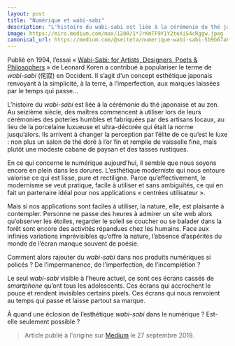 ```yaml
---
layout: post
title: "Numérique et wabi-sabi"
description: "L'histoire du wabi-sabi est liée à la cérémonie du thé japonaise et au zen. Au seizième siècle, des maîtres commencent à utiliser…"
image: https://miro.medium.com/max/1200/1*JrKmTF9Y1Y2teXiS4cRggw.jpeg
canonical_url: https://medium.com/@seiteta/numerique-wabi-sabi-5b9b67a8fc5c
---
```


Publié en 1994, l’essai « [Wabi-Sabi: for Artists, Designers, Poets & Philosophers](http://www.leonardkoren.com/lkwa.html) » de Leonard Koren a contribué à populariser le terme de *wabi-sabi* (侘寂) en Occident. Il s’agit d’un concept esthétique japonais renvoyant à la simplicité, à la terre, à l’imperfection, aux marques laissées par le temps qui passe…

L’histoire du *wabi-sabi* est liée à la cérémonie du thé japonaise et au zen. Au seizième siècle, des maîtres commencent à utiliser lors de leurs cérémonies des poteries humbles et fabriquées par des artisans locaux, au lieu de la porcelaine luxueuse et ultra-décorée qui était la norme jusqu’alors. Ils arrivent à changer la perception par l’élite de ce qu’est le luxe : non plus un salon de thé doré à l’or fin et remplie de vaisselle fine, mais plutôt une modeste cabane de paysan et des tasses rustiques.

En ce qui concerne le numérique aujourd’hui, il semble que nous soyons encore en plein dans les dorures. L’esthétique moderniste qui nous entoure valorise ce qui est lisse, pure et rectiligne. Parce qu’effectivement, le modernisme se veut pratique, facile à utiliser et sans ambiguïtés, ce qui en fait un partenaire idéal pour nos applications « centrées utilisateur ».

Mais si nos applications sont faciles à utiliser, la nature, elle, est plaisante à contempler. Personne ne passe des heures à admirer un site web alors qu’observer les étoiles, regarder le soleil se coucher ou se balader dans la forêt sont encore des activités répandues chez les humains. Face aux infinies variations imprévisibles qu’offre la nature, l’absence d’aspérités du monde de l’écran manque souvent de poésie.

Comment alors rajouter du *wabi-sabi* dans nos produits numériques si policés ? De l’impermanence, de l’imperfection, de l’incomplétion ?

Le seul *wabi-sabi* visible à l’heure actuel, ce sont ces écrans cassés de *smartphone* qu’ont tous les adolescents. Ces écrans qui accrochent le pouce et rendent invisibles certains pixels. Ces écrans qui nous renvoient au temps qui passe et laisse partout sa marque.

À quand une éclosion de l’esthétique *wabi-sabi* dans le numérique ? Est-elle seulement possible ?

> Article publié à l'origine sur [Medium](https://medium.com/@seiteta/numerique-wabi-sabi-5b9b67a8fc5c) le 27 septembre 2019.
